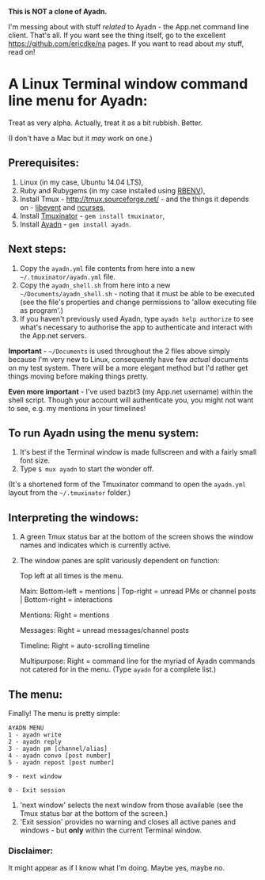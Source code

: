 **This is NOT a clone of Ayadn.**

I'm messing about with stuff *related* to Ayadn - the App.net command line client. That's all. If you want see the thing itself, go to the excellent https://github.com/ericdke/na pages. If you want to read about *my* stuff, read on!

# A Linux Terminal window command line menu for Ayadn:

Treat as very alpha. Actually, treat it as a bit rubbish. Better.

(I don't have a Mac but it *may* work on one.)

## Prerequisites:

1. Linux (in my case, Ubuntu 14.04 LTS),
2. Ruby and Rubygems (in my case installed using [RBENV](http://rbenv.org/)),
3. Install Tmux - http://tmux.sourceforge.net/ - and the things it depends on - [libevent](http://www.monkey.org/~provos/libevent/) and [ncurses](http://invisible-island.net/ncurses/),
4. Install [Tmuxinator](https://github.com/tmuxinator/tmuxinator) - `gem install tmuxinator`,
5. Install [Ayadn](https://github.com/ericdke/na) - `gem install ayadn`.

## Next steps:

1. Copy the `ayadn.yml` file contents from here into a new `~/.tmuxinator/ayadn.yml` file.
2. Copy the `ayadn_shell.sh` from here into a new `~/Documents/ayadn_shell.sh` - noting that it must be able to be executed (see the file's properties and change permissions to 'allow executing file as program'.)
3. If you haven't previously used Ayadn, type `ayadn help authorize` to see what's necessary to authorise the app to authenticate and interact with the App.net servers.

**Important** - `~/Documents` is used throughout the 2 files above simply because I'm very new to Linux, consequently have few *actual* documents on my test system. There will be a more elegant method but I'd rather get things moving before making things pretty.

**Even more important** - I've used bazbt3 (my App.net username) within the shell script. Though your account will authenticate you, you might not want to see, e.g. my mentions in your timelines!

## To run Ayadn using the menu system:

1. It's best if the Terminal window is made fullscreen and with a fairly small font size.
2. Type `$ mux ayadn` to start the wonder off.

(It's a shortened form of the Tmuxinator command to open the `ayadn.yml` layout from the `~/.tmuxinator` folder.)

## Interpreting the windows:

1. A green Tmux status bar at the bottom of the screen shows the window names and indicates which is currently active.
2. The window panes are split variously dependent on function:

   Top left at all times is the menu.

   Main: Bottom-left = mentions | Top-right = unread PMs or channel posts | Bottom-right = interactions        

   Mentions: Right = mentions

   Messages: Right = unread messages/channel posts

   Timeline: Right = auto-scrolling timeline

   Multipurpose: Right = command line for the myriad of Ayadn commands not catered for in the menu. (Type `ayadn` for a complete list.)

## The menu:

Finally! The menu is pretty simple:

```
AYADN MENU
1 - ayadn write
2 - ayadn reply
3 - ayadn pm [channel/alias]
4 - ayadn convo [post number]
5 - ayadn repost [post number]

9 - next window

0 - Exit session
```

1. 'next window' selects the next window from those available (see the Tmux status bar at the bottom of the screen.)
2. 'Exit session' provides no warning and closes all active panes and windows - but **only** within the current Terminal window.

### Disclaimer:

It might appear as if I know what I'm doing. Maybe yes, maybe no.

